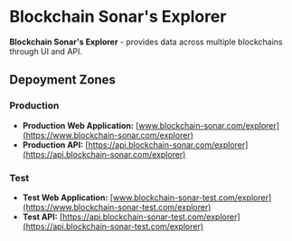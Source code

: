 # Blockchain Sonar's Explorer

**Blockchain Sonar's Explorer** - provides data across multiple blockchains through UI and API.


## Depoyment Zones

### Production

* **Production Web Application:** [www.blockchain-sonar.com/explorer](https://www.blockchain-sonar.com/explorer)
* **Production API:** [https://api.blockchain-sonar.com/explorer](https://api.blockchain-sonar.com/explorer)

### Test

* **Test Web Application:** [www.blockchain-sonar-test.com/explorer](https://www.blockchain-sonar-test.com/explorer)
* **Test API:** [https://api.blockchain-sonar-test.com/explorer](https://api.blockchain-sonar-test.com/explorer)
